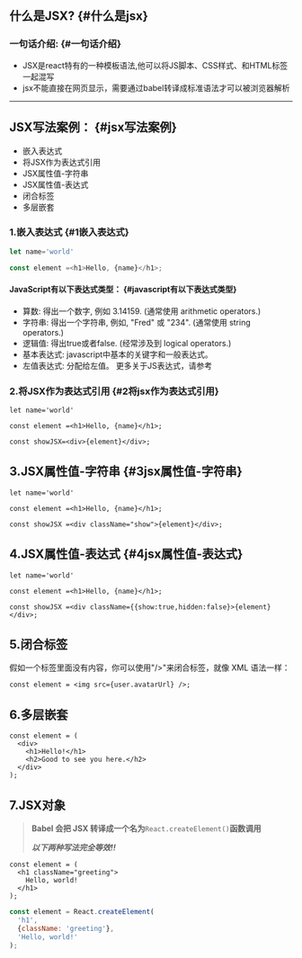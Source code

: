 ## 什么是JSX? {#什么是jsx}

### 一句话介绍: {#一句话介绍}

* JSX是react特有的一种模板语法,他可以将JS脚本、CSS样式、和HTML标签一起混写
* jsx不能直接在网页显示，需要通过babel转译成标准语法才可以被浏览器解析

---

## JSX写法案例： {#jsx写法案例}

* 嵌入表达式
* 将JSX作为表达式引用
* JSX属性值-字符串
* JSX属性值-表达式
* 闭合标签
* 多层嵌套

### 1.嵌入表达式 {#1嵌入表达式}

```js
let name='world'

const element =<h1>Hello, {name}</h1>;
```

#### JavaScript有以下表达式类型： {#javascript有以下表达式类型}

* 算数: 得出一个数字, 例如 3.14159. \(通常使用 arithmetic operators.\)
* 字符串: 得出一个字符串, 例如, "Fred" 或 "234". \(通常使用 string operators.\)
* 逻辑值: 得出true或者false. \(经常涉及到 logical operators.\)
* 基本表达式: javascript中基本的关键字和一般表达式。
* 左值表达式: 分配给左值。 更多关于JS表达式，请参考

### 2.将JSX作为表达式引用 {#2将jsx作为表达式引用}

```
let name='world'

const element =<h1>Hello, {name}</h1>;

const showJSX=<div>{element}</div>;
```

## 3.JSX属性值-字符串 {#3jsx属性值-字符串}

```
let name='world'

const element =<h1>Hello, {name}</h1>;

const showJSX =<div className="show">{element}</div>;
```

## 4.JSX属性值-表达式 {#4jsx属性值-表达式}

```
let name='world'

const element =<h1>Hello, {name}</h1>;

const showJSX =<div className={{show:true,hidden:false}>{element}</div>;
```

## 5.闭合标签

假如一个标签里面没有内容，你可以使用"/&gt;"来闭合标签，就像 XML 语法一样：

```
const element = <img src={user.avatarUrl} />;
```

## 6.多层嵌套

```
const element = (
  <div>
    <h1>Hello!</h1>
    <h2>Good to see you here.</h2>
  </div>
);
```

## 7.JSX对象

> **Babel 会把 JSX 转译成一个名为**`React.createElement()`**函数调用**
>
> _**以下两种写法完全等效!!**_

```
const element = (
  <h1 className="greeting">
    Hello, world!
  </h1>
);
```

```js
const element = React.createElement(
  'h1',
  {className: 'greeting'},
  'Hello, world!'
);
```



